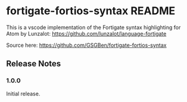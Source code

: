 # fortigate-fortios-syntax README

This is a vscode implementation of the Fortigate syntax highlighting for Atom by Lunzalot: https://github.com/lunzalot/language-fortigate

Source here: https://github.com/GSGBen/fortigate-fortios-syntax

## Release Notes

### 1.0.0

Initial release.
